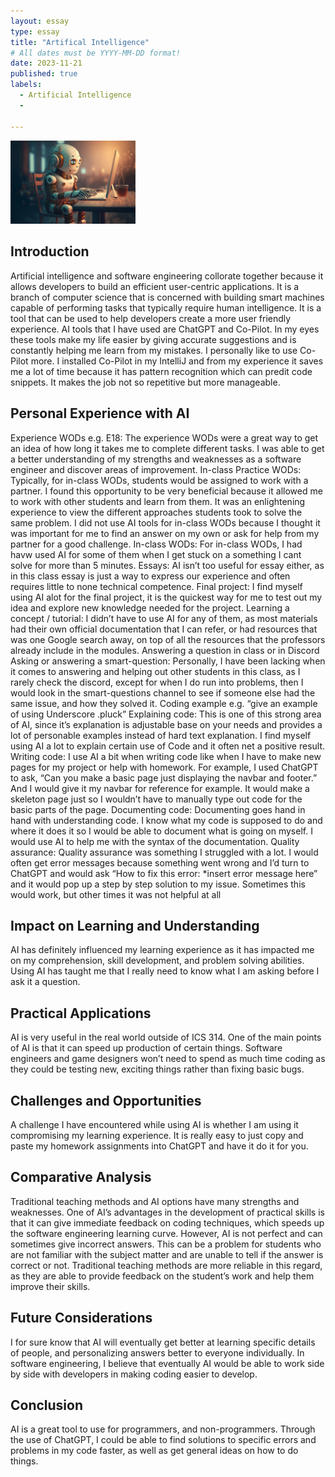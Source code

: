 ```yaml
---
layout: essay
type: essay
title: "Artifical Intelligence"
# All dates must be YYYY-MM-DD format!
date: 2023-11-21
published: true
labels:
  - Artificial Intelligence
  - 

---
```


<img width="200px" class="rounded float-start pe-4" src="../img/robot.jpeg"  alt=""> 

## Introduction

Artificial intelligence and software engineering collorate together because it allows developers to build an efficient user-centric applications. It is a branch of computer science that is concerned with building smart machines capable of performing tasks that typically require human intelligence. It is a tool that can be used to help developers create a more user friendly experience. AI tools that I have used are ChatGPT and Co-Pilot. In my eyes these tools make my life easier by giving accurate suggestions and is constantly helping me learn from my mistakes. I personally like to use Co-Pilot more. I installed Co-Pilot in my IntelliJ and from my experience it saves me a lot of time because it has pattern recognition which can predit code snippets. It makes the job not so repetitive but more manageable. 

## Personal Experience with AI

Experience WODs e.g. E18: The experience WODs were a great way to get an idea of how long it takes me to complete different tasks. I was able to get a better understanding of my strengths and weaknesses as a software engineer and discover areas of improvement.
In-class Practice WODs: Typically, for in-class WODs, students would be assigned to work with a partner. I found this opportunity to be very beneficial because it allowed me to work with other students and learn from them. It was an enlightening experience to view the different approaches students took to solve the same problem. I did not use AI tools for in-class WODs because I thought it was important for me to find an answer on my own or ask for help from my partner for a good challenge.
In-class WODs: For in-class WODs, I had havw used AI for some of them when I get stuck on a something I cant solve for more than 5 minutes. 
Essays: AI isn’t too useful for essay either, as in this class essay is just a way to express our experience and often requires little to none technical competence.
Final project: I find myself using AI alot for the final project, it is the quickest way for me to test out my idea and explore new knowledge needed for the project.
Learning a concept / tutorial: I didn’t have to use AI for any of them, as most materials had their own official documentation that I can refer, or had resources that was one Google search away, on top of all the resources that the professors already include in the modules.
Answering a question in class or in Discord
Asking or answering a smart-question: Personally, I have been lacking when it comes to answering and helping out other students in this class, as I rarely check the discord, except for when I do run into problems, then I would look in the smart-questions channel to see if someone else had the same issue, and how they solved it.
Coding example e.g. “give an example of using Underscore .pluck”
Explaining code: This is one of this strong area of AI, since it’s explanation is adjustable base on your needs and provides a lot of personable examples instead of hard text explanation. I find myself using AI a lot to explain certain use of Code and it often net a positive result.
Writing code: I use AI a bit when writing code like when I have to make new pages for my project or help with homework. For example, I used ChatGPT to ask, “Can you make a basic page just displaying the navbar and footer.” And I would give it my navbar for reference for example. It would make a skeleton page just so I wouldn’t have to manually type out code for the basic parts of the page.
Documenting code: Documenting goes hand in hand with understanding code. I know what my code is supposed to do and where it does it so I would be able to document what is going on myself. I would use AI to help me with the syntax of the documentation.
Quality assurance: Quality assurance was something I struggled with a lot. I would often get error messages because something went wrong and I’d turn to ChatGPT and would ask “How to fix this error: *insert error message here” and it would pop up a step by step solution to my issue. Sometimes this would work, but other times it was not helpful at all

## Impact on Learning and Understanding

AI has definitely influenced my learning experience as it has impacted me on my comprehension, skill development, and problem solving abilities. Using AI has taught me that I really need to know what I am asking before I ask it a question.

## Practical Applications

AI is very useful in the real world outside of ICS 314. One of the main points of AI is that it can speed up production of certain things. Software engineers and game designers won’t need to spend as much time coding as they could be testing new, exciting things rather than fixing basic bugs.

## Challenges and Opportunities
A challenge I have encountered while using AI is whether I am using it compromising my learning experience. It is really easy to just copy and paste my homework assignments into ChatGPT and have it do it for you.

## Comparative Analysis

Traditional teaching methods and AI options have many strengths and weaknesses. One of AI’s advantages in the development of practical skills is that it can give immediate feedback on coding techniques, which speeds up the software engineering learning curve. However, AI is not perfect and can sometimes give incorrect answers. This can be a problem for students who are not familiar with the subject matter and are unable to tell if the answer is correct or not. Traditional teaching methods are more reliable in this regard, as they are able to provide feedback on the student’s work and help them improve their skills.

## Future Considerations

I for sure know that AI will eventually get better at learning specific details of people, and personalizing answers better to everyone individually. In software engineering, I believe that eventually AI would be able to work side by side with developers in making coding easier to develop.

## Conclusion

AI is a great tool to use for programmers, and non-programmers. Through the use of ChatGPT, I could be able to find solutions to specific errors and problems in my code faster, as well as get general ideas on how to do things.
